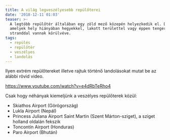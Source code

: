 ```yaml
---
title: A világ legveszélyesebb repülőterei
date: '2018-12-11 01:03'
teaser: >-
  A legtöbb repülőtér általában egy zöld mező közepén helyezkedik el. De vannak,
  amelyek hely hiányában hegyekkel, lakott területtel vagy éppen tengerparti
  stranddal vannak körülvéve.
tags:
  - repülés
  - repülőtér
  - veszélyes
  - landolás
---
```

Ilyen extrém repülőtereket illetve rajtuk történő landolásokat mutat be az alábbi rövid video.

https://www.youtube.com/watch?v=e4dRbTeRho4

Csak hogy néhányak kiemeljünk a veszélyes repülőterek közül:
- Skiathos Airport (Görögország)
- Lukla Airport (Nepál)
- Princess Juliana Airport Saint Martin (Szent Márton-sziget), a sziget holland oldalán fekszik
- Toncontín Airport (Honduras)
- Paro Airport (Bhután)
